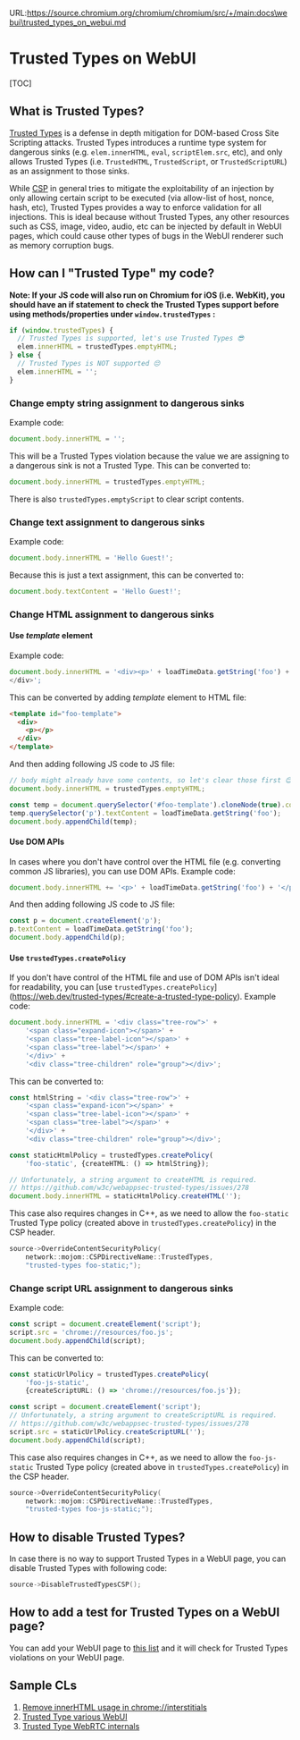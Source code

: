 URL:https://source.chromium.org/chromium/chromium/src/+/main:docs\webui\trusted_types_on_webui.md
# Trusted Types on WebUI

[TOC]

## What is Trusted Types?

[Trusted Types](https://web.dev/trusted-types/) is a defense in depth
mitigation for DOM-based Cross Site Scripting attacks. Trusted Types
introduces a runtime type system for dangerous sinks (e.g. `elem.innerHTML`,
`eval`, `scriptElem.src`, etc), and only allows Trusted Types (i.e.
`TrustedHTML`, `TrustedScript`, or `TrustedScriptURL`) as an assignment to those
sinks.

While [CSP](https://developer.mozilla.org/en-US/docs/Web/HTTP/CSP) in general
tries to mitigate the exploitability of an injection by only allowing certain
script to be executed (via allow-list of host, nonce, hash, etc), Trusted Types
provides a way to enforce validation for all injections. This is ideal because
without Trusted Types, any other resources such as CSS, image, video, audio, etc
can be injected by default in WebUI pages, which could cause other types of bugs
in the WebUI renderer such as memory corruption bugs.

## How can I "Trusted Type" my code?

**Note: If your JS code will also run on Chromium for iOS (i.e. WebKit), you
should have an if statement to check the Trusted Types support before using
methods/properties under `window.trustedTypes` :**

```ts
if (window.trustedTypes) {
  // Trusted Types is supported, let's use Trusted Types 😎
  elem.innerHTML = trustedTypes.emptyHTML;
} else {
  // Trusted Types is NOT supported 😔
  elem.innerHTML = '';
}
```

### Change empty string assignment to dangerous sinks

Example code:

```ts
document.body.innerHTML = '';
```

This will be a Trusted Types violation because the value we are assigning to
a dangerous sink is not a Trusted Type.
This can be converted to:

```ts
document.body.innerHTML = trustedTypes.emptyHTML;
```

There is also `trustedTypes.emptyScript` to clear script contents.

### Change text assignment to dangerous sinks

Example code:

```ts
document.body.innerHTML = 'Hello Guest!';
```

Because this is just a text assignment, this can be converted to:

```ts
document.body.textContent = 'Hello Guest!';
```

### Change HTML assignment to dangerous sinks

#### Use _template_ element

Example code:

```ts
document.body.innerHTML = '<div><p>' + loadTimeData.getString('foo') + '</p>
</div>';
```

This can be converted by adding _template_ element to HTML file:

```html
<template id="foo-template">
  <div>
    <p></p>
  </div>
</template>
```

And then adding following JS code to JS file:

```ts
// body might already have some contents, so let's clear those first 😊
document.body.innerHTML = trustedTypes.emptyHTML;

const temp = document.querySelector('#foo-template').cloneNode(true).content;
temp.querySelector('p').textContent = loadTimeData.getString('foo');
document.body.appendChild(temp);
```

#### Use DOM APIs

In cases where you don't have control over the HTML file (e.g. converting common
JS libraries), you can use DOM APIs.
Example code:

```ts
document.body.innerHTML += '<p>' + loadTimeData.getString('foo') + '</p>';
```

And then adding following JS code to JS file:

```ts
const p = document.createElement('p');
p.textContent = loadTimeData.getString('foo');
document.body.appendChild(p);
```

#### Use `trustedTypes.createPolicy`

If you don't have control of the HTML file and use of DOM APIs isn't ideal for
readability, you can [use `trustedTypes.createPolicy`]
(https://web.dev/trusted-types/#create-a-trusted-type-policy).
Example code:

```ts
document.body.innerHTML = '<div class="tree-row">' +
    '<span class="expand-icon"></span>' +
    '<span class="tree-label-icon"></span>' +
    '<span class="tree-label"></span>' +
    '</div>' +
    '<div class="tree-children" role="group"></div>';
```

This can be converted to:

```ts
const htmlString = '<div class="tree-row">' +
    '<span class="expand-icon"></span>' +
    '<span class="tree-label-icon"></span>' +
    '<span class="tree-label"></span>' +
    '</div>' +
    '<div class="tree-children" role="group"></div>';

const staticHtmlPolicy = trustedTypes.createPolicy(
    'foo-static', {createHTML: () => htmlString});

// Unfortunately, a string argument to createHTML is required.
// https://github.com/w3c/webappsec-trusted-types/issues/278
document.body.innerHTML = staticHtmlPolicy.createHTML('');
```

This case also requires changes in C++, as we need to allow the `foo-static`
Trusted Type policy (created above in `trustedTypes.createPolicy`) in the CSP
header.

```c++
source->OverrideContentSecurityPolicy(
    network::mojom::CSPDirectiveName::TrustedTypes,
    "trusted-types foo-static;");
```

### Change script URL assignment to dangerous sinks

Example code:

```ts
const script = document.createElement('script');
script.src = 'chrome://resources/foo.js';
document.body.appendChild(script);
```

This can be converted to:

```ts
const staticUrlPolicy = trustedTypes.createPolicy(
    'foo-js-static',
    {createScriptURL: () => 'chrome://resources/foo.js'});

const script = document.createElement('script');
// Unfortunately, a string argument to createScriptURL is required.
// https://github.com/w3c/webappsec-trusted-types/issues/278
script.src = staticUrlPolicy.createScriptURL('');
document.body.appendChild(script);
```

This case also requires changes in C++, as we need to allow the `foo-js-static`
Trusted Type policy (created above in `trustedTypes.createPolicy`) in the CSP
header.

```c++
source->OverrideContentSecurityPolicy(
    network::mojom::CSPDirectiveName::TrustedTypes,
    "trusted-types foo-js-static;");
```

## How to disable Trusted Types?

In case there is no way to support Trusted Types in a WebUI page, you can
disable Trusted Types with following code:

```c++
source->DisableTrustedTypesCSP();
```

## How to add a test for Trusted Types on a WebUI page?

You can add your WebUI page to [this list][browsertest-list] and it will check
for Trusted Types violations on your WebUI page.

[browsertest-list]: https://source.chromium.org/chromium/chromium/src/+/main:chrome/browser/ui/webui/chrome_url_data_manager_browsertest.cc;l=194;drc=de8ade0753244ff6d1ef20cb2a38fe292fe9ba0a

## Sample CLs

1. [Remove innerHTML usage in chrome://interstitials](https://crrev.com/c/2245937)
2. [Trusted Type various WebUI](https://crrev.com/c/2236992)
3. [Trusted Type WebRTC internals](https://crrev.com/c/2208950)
